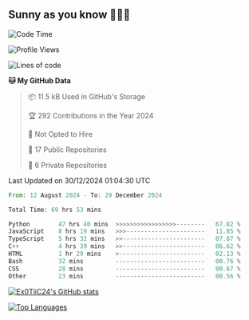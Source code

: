 ## Sunny as you know 🫨🫨👋

<!--START_SECTION:waka-->
![Code Time](http://img.shields.io/badge/Code%20Time-70%20hrs%2017%20mins-blue)

![Profile Views](http://img.shields.io/badge/Profile%20Views-3-blue)

![Lines of code](https://img.shields.io/badge/From%20Hello%20World%20I%27ve%20Written-204.0%20thousand%20lines%20of%20code-blue)

**🐱 My GitHub Data** 

> 📦 11.5 kB Used in GitHub's Storage 
 > 
> 🏆 292 Contributions in the Year 2024
 > 
> 🚫 Not Opted to Hire
 > 
> 📜 17 Public Repositories 
 > 
> 🔑 6 Private Repositories 
 > 

 Last Updated on 30/12/2024 01:04:30 UTC
<!--END_SECTION:waka-->

<!--START_SECTION:code-->

```rust
From: 12 August 2024 - To: 29 December 2024

Total Time: 69 hrs 53 mins

Python        47 hrs 40 mins  >>>>>>>>>>>>>>>>>--------   67.82 %
JavaScript    8 hrs 19 mins   >>>----------------------   11.85 %
TypeScript    5 hrs 32 mins   >>-----------------------   07.87 %
C++           4 hrs 39 mins   >>-----------------------   06.62 %
HTML          1 hr 29 mins    >------------------------   02.13 %
Bash          32 mins         -------------------------   00.76 %
CSS           28 mins         -------------------------   00.67 %
Other         23 mins         -------------------------   00.56 %
```

<!--END_SECTION:code-->
<a href="http://www.github.com/Ex0TiiC24"><img src="https://github-readme-stats.vercel.app/api?username=Ex0TiiC24&show_icons=true&hide=&count_private=true&title_color=0891b2&text_color=ffffff&icon_color=0891b2&bg_color=1c1917&hide_border=true&show_icons=true" alt="Ex0TiiC24's GitHub stats" /></a>

<a href="https://github.com/Ex0TiiC24" align="left"><img src="https://github-readme-stats.vercel.app/api/top-langs/?username=Ex0TiiC24&langs_count=10&title_color=0891b2&text_color=ffffff&icon_color=0891b2&bg_color=1c1917&hide_border=true&locale=en&custom_title=Top%20%Languages" alt="Top Languages" /></a>

